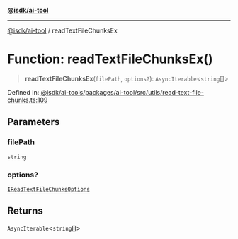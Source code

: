 [**@isdk/ai-tool**](../README.md)

***

[@isdk/ai-tool](../globals.md) / readTextFileChunksEx

# Function: readTextFileChunksEx()

> **readTextFileChunksEx**(`filePath`, `options?`): `AsyncIterable`\<`string`[]\>

Defined in: [@isdk/ai-tools/packages/ai-tool/src/utils/read-text-file-chunks.ts:109](https://github.com/isdk/ai-tool.js/blob/e883e341c67e937e7d3a3e95e8bc56844896f5a3/src/utils/read-text-file-chunks.ts#L109)

## Parameters

### filePath

`string`

### options?

[`IReadTextFileChunksOptions`](../interfaces/IReadTextFileChunksOptions.md)

## Returns

`AsyncIterable`\<`string`[]\>
